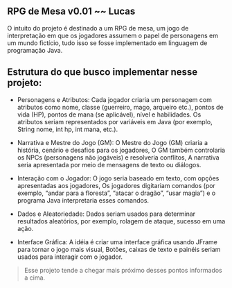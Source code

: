 ## RPG de Mesa v0.01 ~~ Lucas

O intuito do projeto é destinado a um RPG de mesa, um jogo de interpretação em que os jogadores assumem o papel de personagens em um mundo fictício, tudo isso se fosse implementado em linguagem de programação Java.

## Estrutura do que busco implementar nesse projeto:

- Personagens e Atributos:
Cada jogador criaria um personagem com atributos como nome, classe (guerreiro, mago, arqueiro etc.), pontos de vida (HP), pontos de mana (se aplicável), nível e habilidades.
Os atributos seriam representados por variáveis em Java (por exemplo, String nome, int hp, int mana, etc.).

- Narrativa e Mestre do Jogo (GM):
O Mestre do Jogo (GM) criaria a história, cenário e desafios para os jogadores, O GM também controlaria os NPCs (personagens não jogáveis) e resolveria conflitos, A narrativa seria apresentada por meio de mensagens de texto ou diálogos.

- Interação com o Jogador:
O jogo seria baseado em texto, com opções apresentadas aos jogadores, Os jogadores digitariam comandos (por exemplo, “andar para a floresta”, “atacar o dragão”, “usar magia”) e o programa Java interpretaria esses comandos.

- Dados e Aleatoriedade:
Dados seriam usados para determinar resultados aleatórios, por exemplo, rolagem de ataque, sucesso em uma ação.

- Interface Gráfica:
A idéia é criar uma interface gráfica usando JFrame para tornar o jogo mais visual, Botões, caixas de texto e painéis seriam usados para interagir com o jogador.

> Esse projeto tende a chegar mais próximo desses pontos informados a cima.
